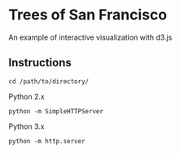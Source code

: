 # Trees of San Francisco
An example of interactive visualization with d3.js

## Instructions
`cd /path/to/directory/`  
 
 Python 2.x
 
 `python -m SimpleHTTPServer`
 
 Python 3.x
 
 `python -m http.server`
